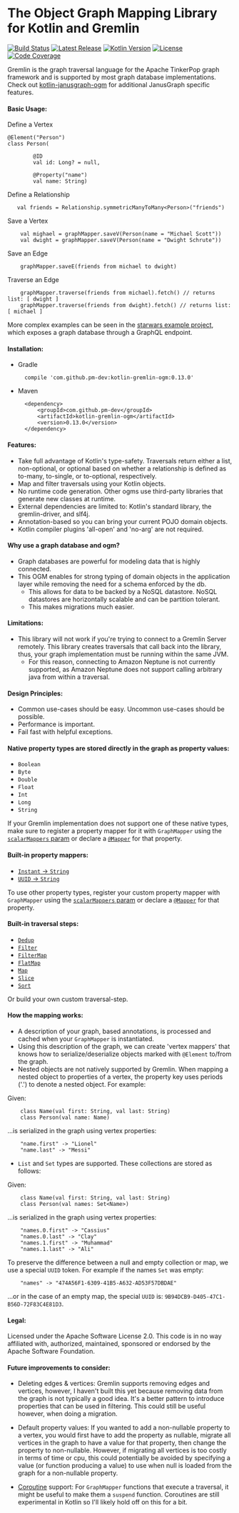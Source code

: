 # The Object Graph Mapping Library for Kotlin and Gremlin

[![Build Status](https://travis-ci.org/pm-dev/kotlin-gremlin-ogm.svg?branch=master)](https://travis-ci.org/pm-dev/kotlin-gremlin-ogm)
[![Latest Release](https://maven-badges.herokuapp.com/maven-central/com.github.pm-dev/kotlin-gremlin-ogm/badge.svg)](https://maven-badges.herokuapp.com/maven-central/com.github.pm-dev/kotlin-gremlin-ogm/)
[![Kotlin Version](https://img.shields.io/badge/kotlin-1.2.51-blue.svg)](http://kotlinlang.org/)
[![License](https://img.shields.io/badge/License-Apache%202.0-blue.svg)](http://www.apache.org/licenses/LICENSE-2.0)
[![Code Coverage](https://codecov.io/gh/pm-dev/kotlin-gremlin-ogm/branch/code-cov/graph/badge.svg)](https://codecov.io/gh/pm-dev/kotlin-gremlin-ogm/branch/code-cov)

Gremlin is the graph traversal language for the Apache TinkerPop graph framework and is
supported by most graph database implementations. 
Check out [kotlin-janusgraph-ogm](https://github.com/pm-dev/kotlin-gremlin-ogm/tree/master/kotlin-janusgraph-ogm)
for additional JanusGraph specific features.


#### Basic Usage:

Define a Vertex

    @Element("Person")
    class Person(
    
            @ID
            val id: Long? = null,
               
            @Property("name")
            val name: String)
    
Define a Relationship

       val friends = Relationship.symmetricManyToMany<Person>("friends")

Save a Vertex

        val mighael = graphMapper.saveV(Person(name = "Michael Scott"))
        val dwight = graphMapper.saveV(Person(name = "Dwight Schrute"))
        
Save an Edge

        graphMapper.saveE(friends from michael to dwight)
        
Traverse an Edge

        graphMapper.traverse(friends from michael).fetch() // returns list: [ dwight ]
        graphMapper.traverse(friends from dwight).fetch() // returns list: [ michael ]        

More complex examples can be seen in the [starwars example project](https://github.com/pm-dev/kotlin-gremlin-ogm/tree/master/example/src/main/kotlin/starwars), 
which exposes a graph database through a GraphQL endpoint.


#### Installation:

- Gradle
        
        compile 'com.github.pm-dev:kotlin-gremlin-ogm:0.13.0'

- Maven

        <dependency>
            <groupId>com.github.pm-dev</groupId>
            <artifactId>kotlin-gremlin-ogm</artifactId>
            <version>0.13.0</version>
        </dependency>
        
        
#### Features:

- Take full advantage of Kotlin's type-safety. Traversals return either a list, non-optional, or optional based on
whether a relationship is defined as to-many, to-single, or to-optional, respectively.
- Map and filter traversals using your Kotlin objects.
- No runtime code generation. Other ogms use third-party libraries that generate new classes at runtime.
- External dependencies are limited to: Kotlin's standard library, the gremlin-driver, and slf4j. 
- Annotation-based so you can bring your current POJO domain objects.
- Kotlin compiler plugins 'all-open' and 'no-arg' are not required.


#### Why use a graph database and ogm?

- Graph databases are powerful for modeling data that is highly connected.
- This OGM enables for strong typing of domain objects in the application layer while removing the need for a schema enforced by the db.
    - This allows for data to be backed by a NoSQL datastore. NoSQL datastores are horizontally scalable and can be partition tolerant.
    - This makes migrations much easier.

#### Limitations:

- This library will not work if you're trying to connect to a Gremlin Server remotely. This library creates traversals
that call back into the library, thus, your graph implementation must be running within the same JVM.
    - For this reason, connecting to Amazon Neptune is not currently supported, as Amazon Neptune does not support
    calling arbitrary java from within a traversal.


#### Design Principles:

- Common use-cases should be easy. Uncommon use-cases should be possible.
- Performance is important.
- Fail fast with helpful exceptions.


#### Native property types are stored directly in the graph as property values:

- `Boolean`
- `Byte`
- `Double`
- `Float`
- `Int`
- `Long`
- `String`

If your Gremlin implementation does not support one of these native types, make sure to register a 
property mapper for it with `GraphMapper` using the [`scalarMappers` param](https://github.com/pm-dev/kotlin-gremlin-ogm/blob/master/kotlin-gremlin-ogm/src/main/kotlin/org/apache/tinkerpop/gremlin/ogm/GraphMapper.kt#L39) 
or declare a [`@Mapper`](https://github.com/pm-dev/kotlin-gremlin-ogm/blob/master/kotlin-gremlin-ogm/src/main/kotlin/org/apache/tinkerpop/gremlin/ogm/annotations/Mapper.kt) for that property.


#### Built-in property mappers:

- [`Instant` -> `String`](https://github.com/pm-dev/kotlin-gremlin-ogm/blob/master/kotlin-gremlin-ogm/src/main/kotlin/org/apache/tinkerpop/gremlin/ogm/mappers/scalar/InstantPropertyMapper.kt)
- [`UUID` -> `String`](https://github.com/pm-dev/kotlin-gremlin-ogm/blob/master/kotlin-gremlin-ogm/src/main/kotlin/org/apache/tinkerpop/gremlin/ogm/mappers/scalar/UUIDPropertyMapper.kt)

To use other property types, register your custom property mapper with `GraphMapper` using the [`scalarMappers` param](https://github.com/pm-dev/kotlin-gremlin-ogm/blob/master/kotlin-gremlin-ogm/src/main/kotlin/org/apache/tinkerpop/gremlin/ogm/GraphMapper.kt#L39) or declare
a [`@Mapper`](https://github.com/pm-dev/kotlin-gremlin-ogm/blob/master/kotlin-gremlin-ogm/src/main/kotlin/org/apache/tinkerpop/gremlin/ogm/annotations/Mapper.kt) for that property.


#### Built-in traversal steps:

- [`Dedup`](https://github.com/pm-dev/kotlin-gremlin-ogm/blob/master/kotlin-gremlin-ogm/src/main/kotlin/org/apache/tinkerpop/gremlin/ogm/relationships/steps/Dedup.kt)
- [`Filter`](https://github.com/pm-dev/kotlin-gremlin-ogm/blob/master/kotlin-gremlin-ogm/src/main/kotlin/org/apache/tinkerpop/gremlin/ogm/relationships/steps/Filter.kt)
- [`FilterMap`](https://github.com/pm-dev/kotlin-gremlin-ogm/blob/master/kotlin-gremlin-ogm/src/main/kotlin/org/apache/tinkerpop/gremlin/ogm/relationships/steps/FilterMap.kt)
- [`FlatMap`](https://github.com/pm-dev/kotlin-gremlin-ogm/blob/master/kotlin-gremlin-ogm/src/main/kotlin/org/apache/tinkerpop/gremlin/ogm/relationships/steps/FlatMap.kt)
- [`Map`](https://github.com/pm-dev/kotlin-gremlin-ogm/blob/master/kotlin-gremlin-ogm/src/main/kotlin/org/apache/tinkerpop/gremlin/ogm/relationships/steps/Map.kt)
- [`Slice`](https://github.com/pm-dev/kotlin-gremlin-ogm/blob/master/kotlin-gremlin-ogm/src/main/kotlin/org/apache/tinkerpop/gremlin/ogm/relationships/steps/Slice.kt)
- [`Sort`](https://github.com/pm-dev/kotlin-gremlin-ogm/blob/master/kotlin-gremlin-ogm/src/main/kotlin/org/apache/tinkerpop/gremlin/ogm/relationships/steps/Sort.kt)

Or build your own custom traversal-step. 

#### How the mapping works:

- A description of your graph, based annotations, is processed and cached when your `GraphMapper` is instantiated.
- Using this description of the graph, we can create 'vertex mappers' that knows how to serialize/deserialize objects marked with `@Element` to/from
the graph.
- Nested objects are not natively supported by Gremlin. When mapping a nested object to properties of a vertex, 
the property key uses periods ('.') to denote a nested object. For example:

Given:

        class Name(val first: String, val last: String)
        class Person(val name: Name)

...is serialized in the graph using vertex properties:

        "name.first" -> "Lionel"
        "name.last" -> "Messi"

- `List` and `Set` types are supported. These collections are stored as follows:

Given:

        class Name(val first: String, val last: String)
        class Person(val names: Set<Name>)
        
...is serialized in the graph using vertex properties:

        "names.0.first" -> "Cassius"
        "names.0.last" -> "Clay"
        "names.1.first" -> "Muhammad"
        "names.1.last" -> "Ali"

To preserve the difference between a null and empty collection or map, we use 
a special `UUID` token. For example if the names `Set` was empty:

        "names" -> "474A56F1-6309-41B5-A632-AD53F57DBDAE"                

...or in the case of an empty map, the special `UUID` is: `9B94DCB9-D405-47C1-B56D-72F83C4E81D3`.


#### Legal:

Licensed under the Apache Software License 2.0. 
This code is in no way affiliated with, authorized, maintained, sponsored or endorsed by the Apache Software Foundation.


#### Future improvements to consider:

- Deleting edges & vertices:
Gremlin supports removing edges and vertices, however, I haven't built this yet because removing data
from the graph is not typically a good idea. It's a better pattern to introduce properties that can be used
in filtering. This could still be useful however, when doing a migration.

- Default property values:
If you wanted to add a non-nullable property to a vertex, you would first have to add the property as nullable,
migrate all vertices in the graph to have a value for that property, then change the property to non-nullable.
However, if migrating all vertices is too costly in terms of time or cpu, this could potentially be avoided by
specifying a value (or function producing a value) to use when null is loaded from the graph for a non-nullable property.

- [Coroutine](https://kotlinlang.org/docs/reference/coroutines.html) support:
For `GraphMapper` functions that execute a traversal, it might be useful to make them a `suspend` function.
Coroutines are still experimental in Kotlin so I'll likely hold off on this for a bit.

